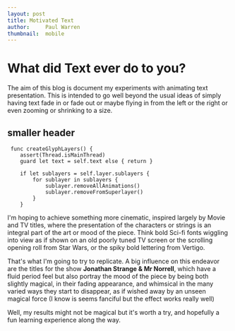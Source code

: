 ```yaml
---
layout: post
title: Motivated Text
author:     Paul Warren
thumbnail:  mobile
---
```


# What did Text ever do to you?

The aim of this blog is document my experiments with animating text presentation. This is intended to go well beyond the usual ideas of simply having text fade in or fade out or maybe flying in from the left or the right or even zooming or shrinking to a size.

## smaller header

     func createGlyphLayers() {
        assert(Thread.isMainThread)
        guard let text = self.text else { return }
        
        if let sublayers = self.layer.sublayers {
            for sublayer in sublayers {
                sublayer.removeAllAnimations()
                sublayer.removeFromSuperlayer()
            }
        }

I'm hoping to achieve something more cinematic, inspired largely by Movie and TV titles, where the presentation of the characters or strings is an integral part of the art or mood of the piece. Think bold Sci-fi fonts wiggling into view as if shown on an old poorly tuned TV screen or the scrolling opening roll from Star Wars, or the spiky bold lettering from Vertigo.

That's what I'm going to try to replicate. A big influence on this endeavor are the titles for the show **Jonathan Strange & Mr Norrell**, which have a fluid period feel but also portray the mood of the piece by being both slightly magical, in their fading appearance, and whimsical in the many varied ways they start to disappear, as if wished away by an unseen magical force (I know is seems fanciful but the effect works really well)

Well, my results might not be magical but it's worth a try, and hopefully a fun learning experience along the way.
